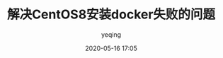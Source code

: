 ---
layout: post
title: 解决CentOS8安装docker失败的问题
date: 2020-05-16 17:05
author: yeqing
comments: true
category:
- 野生技术
tags:
- Docker
- CentOS
---